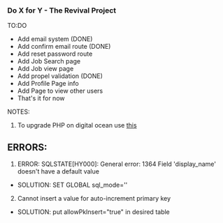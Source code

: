 ### Do X for Y - The Revival Project

TO:DO
  - Add email system (DONE)
  - Add confirm email route (DONE)
  - Add reset password route
  - Add Job Search page
  - Add Job view page
  - Add propel validation (DONE)
  - Add Profile Page info
  - Add Page to view other users
  - That's it for now


NOTES:
1) To upgrade PHP on digital ocean use [this](https://jakelprice.com/article/how-to-upgrade-from-php-70-to-php-71)

ERRORS:
-------------------------------------------
1) ERROR: SQLSTATE[HY000]: General error: 1364 Field 'display_name' doesn't have a default value
  - SOLUTION: SET GLOBAL sql_mode=''

2) Cannot insert a value for auto-increment primary key
  - SOLUTION: put allowPkInsert="true" in desired table
